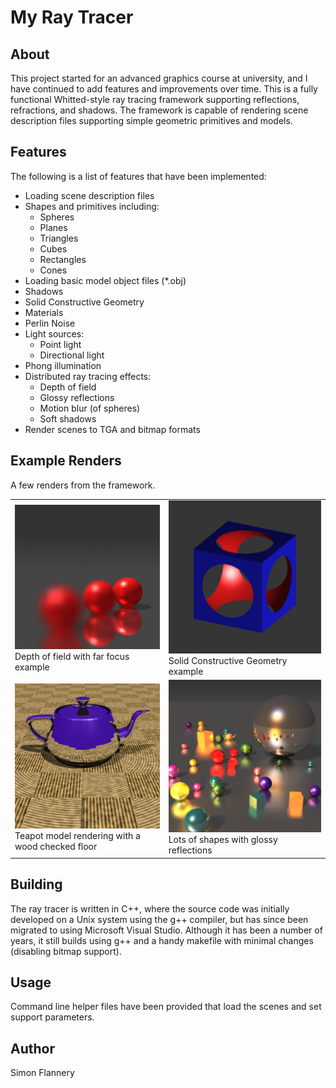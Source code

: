 # My Ray Tracer
## About
This project started for an advanced graphics course at university, and I have continued to add features and improvements over time. This is a fully functional Whitted-style ray tracing framework supporting reflections, refractions, and shadows. The framework is capable of rendering scene description files supporting simple geometric primitives and models.

## Features
The following is a list of features that have been implemented:
- Loading scene description files
- Shapes and primitives including:
  - Spheres
  - Planes
  - Triangles
  - Cubes
  - Rectangles
  - Cones
- Loading basic model object files (*.obj)
- Shadows
- Solid Constructive Geometry
- Materials
- Perlin Noise
- Light sources:
  - Point light
  - Directional light
- Phong illumination
- Distributed ray tracing effects:
  - Depth of field
  - Glossy reflections
  - Motion blur (of spheres)
  - Soft shadows
- Render scenes to TGA and bitmap formats

## Example Renders
A few renders from the framework.

|                                                                                                     |                                                                                                            |
|-----------------------------------------------------------------------------------------------------|------------------------------------------------------------------------------------------------------------|
| ![Example1](results/focal_red_spheres_far_128.bmp)<br />Depth of field with far focus example       | ![Example2](results/csg_difference_cube_sphere_3.bmp)<br />Solid Constructive Geometry example             |
| ![Example3](results/teapot_on_wood_floor.bmp)<br />Teapot model rendering with a wood checked floor | ![Example4](results/spheres_scene.bmp)<br />Lots of shapes with glossy reflections                         |


## Building
The ray tracer is written in C++, where the source code was initially developed on a Unix system using the g++ compiler, but has since been migrated to using Microsoft Visual Studio. Although it has been a number of years, it still builds using g++ and a handy makefile with minimal changes (disabling bitmap support).

## Usage
Command line helper files have been provided that load the scenes and set support parameters.

## Author
Simon Flannery
